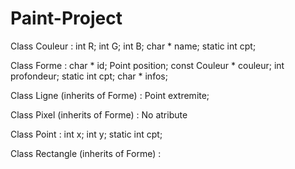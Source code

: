 # Paint-Project

Class Couleur :
	int R;
	int G;
	int B;
	char * name;
	static int cpt;
	
Class Forme :
	char * id;
	Point position;
	const Couleur * couleur;
	int profondeur;
	static int cpt;
	char * infos;
	
Class Ligne (inherits of Forme) :
	Point extremite;
	
Class Pixel (inherits of Forme) :
	No atribute

Class Point :
	int x;
	int y;
	static int cpt;

Class Rectangle (inherits of Forme) :






